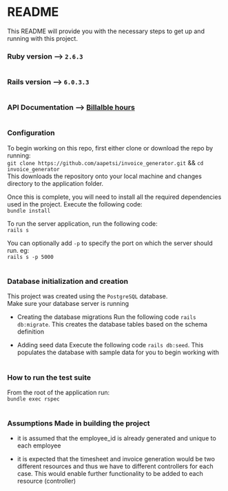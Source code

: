 # README

This README will provide you with the necessary steps to get up and running with this project.

### Ruby version --> `2.6.3`

#

### Rails version --> `6.0.3.3`

#

### API Documentation --> [Billalble hours](https://documenter.getpostman.com/view/3763588/TVKBXd81)

#

### Configuration<br>

To begin working on this repo, first either clone or download the repo by running:<br>
`git clone https://github.com/aapetsi/invoice_generator.git` && `cd invoice_generator`<br>
This downloads the repository onto your local machine and changes directory to the application folder.<br>

Once this is complete, you will need to install all the required dependencies used in the project. Execute the following code:<br>
`bundle install`

To run the server application, run the following code:<br>
`rails s`

You can optionally add `-p` to specify the port on which the server should run. eg:<br>
`rails s -p 5000`

#

### Database initialization and creation <br>

This project was created using the `PostgreSQL` database.<br>
Make sure your database server is running

- Creating the database migrations
  Run the following code
  `rails db:migrate`. This creates the database tables based on the schema definition

- Adding seed data
  Execute the following code
  `rails db:seed`. This populates the database with sample data for you to begin working with

#

### How to run the test suite <br>

From the root of the application run:<br>
`bundle exec rspec`

#

### Assumptions Made in building the project

- it is assumed that the employee_id is already generated and unique to each employee

- it is expected that the timesheet and invoice generation would be two different resources and thus we have to different controllers for each case. This would enable further functionality to be added to each resource (controller)
